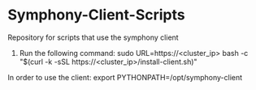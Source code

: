 # Symphony-Client-Scripts
Repository for scripts that use the symphony client

1. Run the following command:
  sudo URL=https://<cluster_ip> bash -c "$(curl -k -sSL https://<cluster_ip>/install-client.sh)"

In order to use the client:
  export PYTHONPATH=/opt/symphony-client
